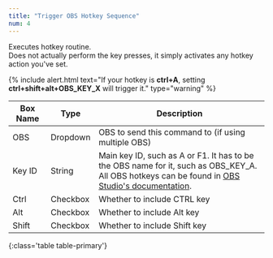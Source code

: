 ```yaml
---
title: "Trigger OBS Hotkey Sequence"
num: 4
---
```

Executes hotkey routine.\
Does not actually perform the key presses, it simply activates any hotkey action you've set. 

{% include alert.html text="If your hotkey is <b>ctrl+A</b>, setting <b>ctrl+shift+alt+OBS_KEY_X</b> will trigger it." type="warning" %} 

| Box Name | Type | Description | 
|-------|--------|--------
|OBS|Dropdown|OBS to send this command to (if using multiple OBS)|
|Key ID	|String|	Main key ID, such as A or F1. It has to be the OBS name for it, such as OBS_KEY_A. <br/> All OBS hotkeys can be found in [OBS Studio's documentation](https://github.com/obsproject/obs-studio/blob/master/libobs/obs-hotkeys.h).
|Ctrl|	Checkbox	|Whether to include CTRL key
|Alt|	Checkbox|	Whether to include Alt key
|Shift|	Checkbox	|Whether to include Shift key
{:class='table table-primary'}









